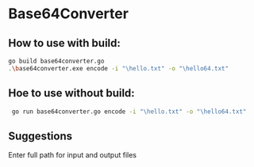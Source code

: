 # Base64Converter 
## How to use with build:
```bash
go build base64converter.go
.\base64converter.exe encode -i "\hello.txt" -o "\hello64.txt"
```
## Hoe to use without build:
```bash
 go run base64converter.go encode -i "\hello.txt" -o "\hello64.txt"
```


## Suggestions 
Enter full path for input and output files 

